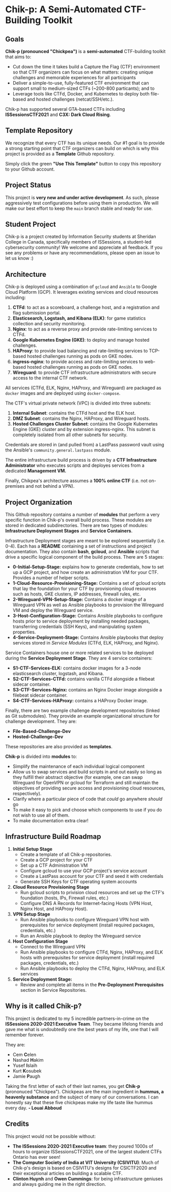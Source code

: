 
# Chik-p: A Semi-Automated CTF-Building Toolkit

## Goals

**Chik-p (pronounced "Chickpea")** is a **semi-automated** CTF-building toolkit that aims to:

- Cut down the time it takes build a Capture the Flag (CTF) environment so that CTF organizers can focus on what matters: creating unique challenges and memorable experiences for all participants
- Deliver a simple-to-use, fully-featured CTF environment that can support small to medium-sized CTFs (~200-800 particants); and to
- Leverage tools like CTFd, Docker, and Kubernetes to deploy both file-based and hosted challenges (netcat/SSH/etc.).

Chik-p has supported several GTA-based CTFs including **ISSessionsCTF2021** and **C3X: Dark Cloud Rising**.

## Template Repository

We recognize that every CTF has its unique needs. Our #1 goal is to provide a strong starting point that CTF organizers can build on which is why this project is provided as a **Template** Github repository.

Simply click the green **"Use This Template"** button to copy this repository to your Github account.

## Project Status

This project is **very new and under active development**. As such, please aggressively test configurations before using them in production. We will make our best effort to keep the `main` branch stable and ready for use.

## Student Project
Chik-p is a project created by Information Security students at Sheridan College in Canada, specifically members of ISSessions, a student-led cybersecurity community! We welcome and appreciate all feedback. If you see any problems or have any recommendations, please open an issue to let us know :)

## Architecture

Chik-p is deployed using a combination of `gcloud` and `Ansible` to Google Cloud Platform (GCP). It leverages existing services and cloud resources including:
1. **CTFd**: to act as a scoreboard, a challenge host, and a registration and flag submission portal. 
2. **Elasticsearch, Logstash, and Kibana (ELK)**: for game statistics collection and security monitoring.
3. **Nginx**: to act as a reverse proxy and provide rate-limiting services to CTFd.
4. **Google Kubernetes Engine (GKE)**: to deploy and manage hosted challenges. 
5. **HAProxy**: to provide load balancing and rate-limiting services to TCP-based hosted challenges running as pods on GKE nodes.
6. **ingress-nginx**: to provide access and rate-limiting services to web-based hosted challenges running as pods on GKE nodes.
7. **Wireguard**: to provide CTF infrastructure administrators with secure access to the internal CTF network.

All services (CTFd, ELK, Nginx, HAProxy, and Wireguard) are packaged as `docker` images and are deployed using `docker-compose`.

The CTF's virtual private network (VPC) is divided into three subnets:
1. **Internal Subnet**: contains the CTFd host and the ELK host.
2. **DMZ Subnet**: contains the Nginx, HAProxy, and Wireguard hosts.
3. **Hosted Challenges Cluster Subnet**: contains the Google Kubernetes Engine (GKE) cluster and by extension ingress-nginx. This subnet is completely isolated from all other subnets for security.

Credentials are stored in (and pulled from) a LastPass password vault using the Ansible's `community.general.lastpass` module.

The entire infrastructure build process is driven by a **CTF Infrastructure Administrator** who executes scripts and deployes services from a dedicated **Management VM.**

Finally, Chikpea's architecture assumes a **100% online CTF** (i.e. not on-premises and not behind a VPN).

## Project Organization

This Github repository contains a number of **modules** that perform a very specific function in Chik-p's overall build process. These modules are stored in dedicated subdirectories. There are two types of modules: **Infrastructure Deployment Stages** and **Service Containers**.

Infrastructure Deployment stages are meant to be explored sequentially (i.e. 0-4). Each has a **README** containing a set of instructions and project documentation. They also contain **bash**, **gcloud**, and **Ansible** scripts that drive a specific logical component of the build process. There are 5 stages:
- **0-Initial-Setup-Stage:** explains how to generate credentials, how to set up a GCP project, and how create an administration VM for your CTF. Provides a number of helper scripts.
- **1-Cloud-Resource-Provisioning-Stage:** Contains a set of gcloud scripts that lay the foundation for your CTF by provisioning cloud resources such as hosts, GKE clusters, IP addresses, firewall rules, etc. 
- **2-Wireguard-VPN-Setup-Stage:** Contains a docker image of a Wireguard VPN as well as Ansible playbooks to provision the Wireguard VM and deploy the Wireguard service. 
- **3-Host-Configuration-Stage:** Contains Ansible playbooks to configure hosts prior to service deployment by installing needed packages, transferring credentials (SSH Keys), and manipulating system properties. 
- **4-Service-Deployment-Stage:** Contains Ansible playbooks that deploy services stored in *Service Modules* (CTFd, ELK, HAProxy, and Nginx).

Service Containers house one or more related services to be deployed during the **Service Deployment Stage**. They are 4 service containers:
- **S1-CTF-Services-ELK:** contains docker images for a 3-node elasticsearch cluster, logstash, and Kibana.
- **S2-CTF-Services-CTFd:** contains vanilla CTFd alongside a filebeat sidecar container. 
- **S3-CTF-Services-Nginx:** contains an Nginx Docker image alongside a filebeat sidecar container.
- **S4-CTF-Services-HAProxy:** contains a HAProxy Docker image.

Finally, there are two example challenge development repositories (linked as Git submodules). They provide an example organizational structure for challenge development. They are:
- **File-Based-Challenge-Dev**
- **Hosted-Challenge-Dev**

These repositories are also provided as **templates**.

**Chik-p** is divided into **modules** to:
- Simplify the maintenance of each individual logical component
- Allow us to swap services and build scripts in and out easily so long as they fulfill their abstract objective (for example, one can swap Wireguard for OpenVPN or gcloud for Terraform and still maintain the objectives of providing secure access and provisioning cloud resources, respectively).
- Clarify where a particular piece of code that *could* go anywhere *should* go 
- To make it easy to pick and choose which components to use if you do not wish to use all of them.
- To make documentation extra clear!

## Infrastructure Build Roadmap

1. **Initial Setup Stage**
    - Create a template of all Chik-p repositories.
    - Create a GCP project for your CTF
    - Set up a CTF Administration VM
    - Configure gcloud to use your GCP project's service account
    - Create a LastPass account for your CTF and seed it with credentials
    - Generate SSH Keys for CTF operating system accounts
3. **Cloud Resource Provisioning Stage**
    - Run gcloud scripts to privision cloud resources and set up the CTF's foundation (hosts, IPs, Firewall rules, etc.)
    - Configure DNS A Records for Internet-facing Hosts (VPN Host, Nginx Host, and HAProxy Host).
4. **VPN Setup Stage**
    - Run Ansible playbooks to configure Wireguard VPN host with prerequisites for service deployment (install required packages, credentials, etc.)
    - Run an Ansible playbook to deploy the Wireguard service
5. **Host Configuration Stage**
    - Connect to the Wireguard VPN
    - Run Ansible playbooks to configure CTFd, Nginx, HAProxy, and ELK hosts with prerequisites for service deployment (install required packages, credentials, etc.)
    - Run Ansible playbooks to deploy the CTFd, Nginx, HAProxy, and ELK services
6. **Service Deployment Stage:**
    - Review and complete all items in the **Pre-Deployment Prerequisites** section in Service Repositories.

## Why is it called Chik-p?

This project is dedicated to my 5 incredible partners-in-crime on the **ISSessions 2020-2021 Executive Team**. They became lifelong friends and gave me what is undoubtedly one the best years of my life, one that I will remember forever. 

They are:
- Cem **C**elen
- Nashad **H**akim
- Yusef **I**slaih
- Kurt **K**osubek
- Jamie **P**augh

Taking the first letter of each of their last names, you get **Chik-p** (prononuced "Chickpea"). Chickpeas are the main ingredient in **hummus, a heavenly substance** and the subject of many of our conversations. I can honestly say that these five chickpeas make my life taste like hummus every day. **- Louai Abboud**

## Credits

This project would not be possible without:
- **The ISSessions 2020-2021 Executive team**: they poured 1000s of hours to organize ISSessionsCTF2021, one of the largest student CTFs Ontario has ever seen!
- **The Computer Society of India at VIT University (CSIVITU)**: Much of Chik-p's design is based on CSIVITU's designs for CSICTF2020 and their exceptional articles on building a scalable CTF.
- **Clinton Huynh** and **Owen Cummings**: for being infrastructure geniuses and always guiding me in the right direction.






